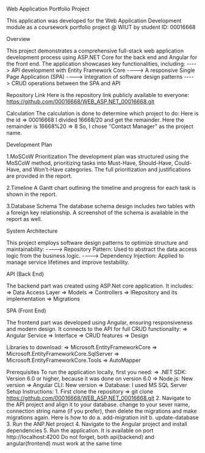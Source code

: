 Web Application Portfolio Project

This application was developed for the Web Application Development module as a coursework portfolio project @ WIUT by student ID: 00016668

Overview

This project demonstrates a comprehensive full-stack web application development process using ASP.NET Core for the back end and Angular for the front end. The application showcases key functionalities, including:
 ----> API development with Entity Framework Core
 ----> A responsive Single Page Application (SPA)
 ----> Integration of software design patterns
 ----> CRUD operations between the SPA and API

Repository Link
Here is the repository link publicly available to everyone: https://github.com/00016668/WEB_ASP.NET_00016668.git

Calculation
The calculation is done to determine which project to do: Here is the id => 00016668
I divided 16668/20 and get the remainder. Here the remainder is 16668%20 => 8
So, I chose "Contact Manager" as the project name.

Development Plan

1.MoSCoW Prioritization
The development plan was structured using the MoSCoW method, prioritizing tasks into Must-Have, Should-Have, Could-Have, and Won't-Have categories. The full prioritization and justifications are provided in the report.

2.Timeline
A Gantt chart outlining the timeline and progress for each task is shown in the report.

3.Database Schema
The database schema design includes two tables with a foreign key relationship. A screenshot of the schema is available in the report as well.

System Architecture

This project employs software design patterns to optimize structure and maintainability: 
 ---->   Repository Pattern: Used to abstract the data access logic from the business logic.
 ---->   Dependency Injection: Applied to manage service lifetimes and improve testability.

API (Back End)

The backend part was created using ASP.Net core application. It includes:
    => Data Access Layer 
    => Models
    => Controllers
    => IRepository and its implementation
    => Migrations

SPA (Front End)

The frontend part was developed using Angular, ensuring responsiveness and modern design. It connects to the API for full CRUD functionality:
    => Angular Service
    => Interface
    => CRUD features
    => Design

Libraries to download:
    => Microsoft.EntityFrameworkCore
    => Microsoft.EntityFrameworkCore.SqlServer
    => Microsoft.EntityFrameworkCore.Tools
    => AutoMapper

Prerequisites
To run the application locally, first you need:
    => .NET SDK: Version 6.0 or higher, because it was done on version 6.0
    => Node.js: New version
    => Angular CLI: New version
    => Database: I used MS SQL Server
Setup Instructions:
    1. First clone the repository => git clone https://github.com/00016668/WEB_ASP.NET_00016668.git
    2. Navigate to the API project and align it to your database. change to your sever name, connection string name (if you prefer), then delete the migrations and make migrations again. Here is how to do
        a. add-migration init
        b. update-database
    3. Run the ANP.Net project
    4. Navigate to the Angular project and install dependencies
    5. Run the application. It is available on port http://localhost:4200
Do  not forget, both api(backend) and angular(frontend) must work at the same time

